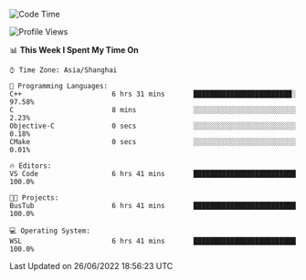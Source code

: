 <!--START_SECTION:waka-->
![Code Time](http://img.shields.io/badge/Code%20Time-141%20hrs%2040%20mins-blue)

![Profile Views](http://img.shields.io/badge/Profile%20Views-0-blue)

📊 **This Week I Spent My Time On** 

```text
⌚︎ Time Zone: Asia/Shanghai

💬 Programming Languages: 
C++                      6 hrs 31 mins       ████████████████████████░   97.58% 
C                        8 mins              ░░░░░░░░░░░░░░░░░░░░░░░░░   2.23% 
Objective-C              0 secs              ░░░░░░░░░░░░░░░░░░░░░░░░░   0.18% 
CMake                    0 secs              ░░░░░░░░░░░░░░░░░░░░░░░░░   0.01%

🔥 Editors: 
VS Code                  6 hrs 41 mins       █████████████████████████   100.0%

🐱‍💻 Projects: 
BusTub                   6 hrs 41 mins       █████████████████████████   100.0%

💻 Operating System: 
WSL                      6 hrs 41 mins       █████████████████████████   100.0%

```


 Last Updated on 26/06/2022 18:56:23 UTC
<!--END_SECTION:waka-->